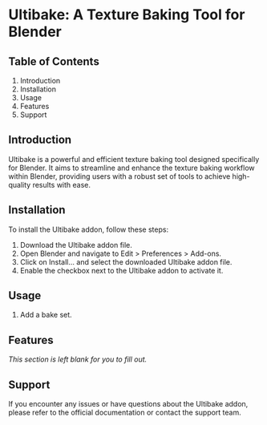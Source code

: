 <a name="introduction"></a>
# Ultibake: A Texture Baking Tool for Blender

## Table of Contents
1. Introduction
2. Installation
3. Usage
4. Features
5. Support

<a name="introduction"></a>
## Introduction
Ultibake is a powerful and efficient texture baking tool designed specifically for Blender. It aims to streamline and enhance the texture baking workflow within Blender, providing users with a robust set of tools to achieve high-quality results with ease.

<a name="installation"></a>
## Installation
To install the Ultibake addon, follow these steps:

1. Download the Ultibake addon file.
2. Open Blender and navigate to Edit > Preferences > Add-ons.
3. Click on Install... and select the downloaded Ultibake addon file.
4. Enable the checkbox next to the Ultibake addon to activate it.

<a name="usage"></a>
## Usage
1. Add a bake set.


<a name="features"></a>
## Features
*This section is left blank for you to fill out.*

<a name="support"></a>
## Support
If you encounter any issues or have questions about the Ultibake addon, please refer to the official documentation or contact the support team.